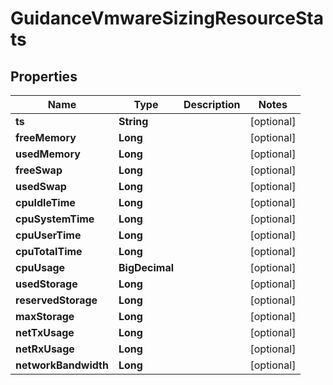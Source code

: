 

# GuidanceVmwareSizingResourceStats

## Properties

Name | Type | Description | Notes
------------ | ------------- | ------------- | -------------
**ts** | **String** |  |  [optional]
**freeMemory** | **Long** |  |  [optional]
**usedMemory** | **Long** |  |  [optional]
**freeSwap** | **Long** |  |  [optional]
**usedSwap** | **Long** |  |  [optional]
**cpuIdleTime** | **Long** |  |  [optional]
**cpuSystemTime** | **Long** |  |  [optional]
**cpuUserTime** | **Long** |  |  [optional]
**cpuTotalTime** | **Long** |  |  [optional]
**cpuUsage** | **BigDecimal** |  |  [optional]
**usedStorage** | **Long** |  |  [optional]
**reservedStorage** | **Long** |  |  [optional]
**maxStorage** | **Long** |  |  [optional]
**netTxUsage** | **Long** |  |  [optional]
**netRxUsage** | **Long** |  |  [optional]
**networkBandwidth** | **Long** |  |  [optional]



